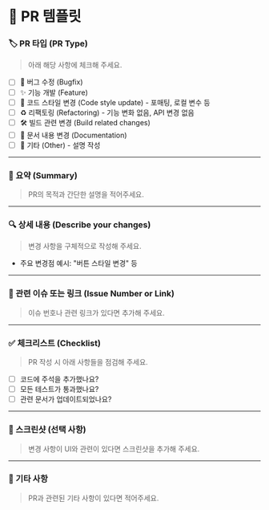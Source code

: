 # 📌 PR 템플릿

### 🏷️ PR 타입 (PR Type)
> 아래 해당 사항에 체크해 주세요.

- [ ] 🐛 버그 수정 (Bugfix)
- [ ] ✨ 기능 개발 (Feature)
- [ ] 🎨 코드 스타일 변경 (Code style update) - 포매팅, 로컬 변수 등
- [ ] ♻️ 리팩토링 (Refactoring) - 기능 변화 없음, API 변경 없음
- [ ] 🛠️ 빌드 관련 변경 (Build related changes)
- [ ] 📝 문서 내용 변경 (Documentation)
- [ ] 🔄 기타 (Other) - 설명 작성

---

### 📝 요약 (Summary)
> PR의 목적과 간단한 설명을 적어주세요.

---

### 🔍 상세 내용 (Describe your changes)
> 변경 사항을 구체적으로 작성해 주세요.
- 주요 변경점 예시: "버튼 스타일 변경" 등

---

### 🔗 관련 이슈 또는 링크 (Issue Number or Link)
> 이슈 번호나 관련 링크가 있다면 추가해 주세요.

---

### ✅ 체크리스트 (Checklist)
> PR 작성 시 아래 사항들을 점검해 주세요.

- [ ] 코드에 주석을 추가했나요?
- [ ] 모든 테스트가 통과했나요?
- [ ] 관련 문서가 업데이트되었나요?

---

### 📸 스크린샷 (선택 사항)
> 변경 사항이 UI와 관련이 있다면 스크린샷을 추가해 주세요.

---

### 📝 기타 사항
> PR과 관련된 기타 사항이 있다면 적어주세요.